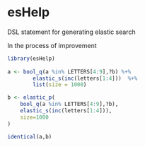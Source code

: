 # esHelp

DSL statement for generating elastic search

In the process of improvement

```R
library(esHelp)
 
a <- bool_q(a %in% LETTERS[4:9],?b) %+% 
		elastic_s(inc(letters[1:4]))  %+%
		list(size = 1000)

b <- elastic_p(
	bool_q(a %in% LETTERS[4:9],?b),
	elastic_s(inc(letters[1:4])),
	size=1000
)

identical(a,b)
 
```
 
